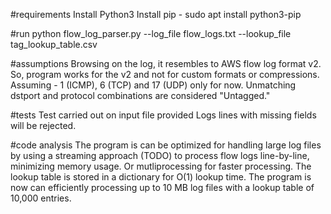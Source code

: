 #requirements
Install Python3
Install pip - sudo apt install python3-pip

#run
python flow_log_parser.py --log_file flow_logs.txt --lookup_file tag_lookup_table.csv



#assumptions
Browsing on the log, it resembles to AWS flow log format v2. So, program works for the v2 and not for custom formats or compressions.
Assuming - 1 (ICMP), 6 (TCP) and 17 (UDP) only for now.
Unmatching dstport and protocol combinations are considered "Untagged."

#tests
Test carried out on input file provided
Logs lines with missing fields will be rejected.

#code analysis
The program is can be optimized for handling large log files by using a streaming approach (TODO) to process flow logs line-by-line, minimizing memory usage. Or mutliprocessing for faster processing. 
The lookup table is stored in a dictionary for O(1) lookup time.
The program is now can efficiently processing up to 10 MB log files with a lookup table of 10,000 entries.